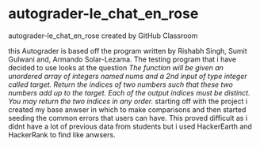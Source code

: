 # autograder-le_chat_en_rose
autograder-le_chat_en_rose created by GitHub Classroom

this Autograder is based off the program written by Rishabh Singh, Sumit Gulwani and, Armando Solar-Lezama. The testing program that i have decided to use looks at the
question *The function will be given an unordered array of integers named nums and a 2nd input of type integer called target. Return the indices of two numbers such that these two numbers add up to the target. Each of the output indices must be distinct. You may return the two indices in any order.*
starting off with the project i created my base anwser in which to make comparisons and then started seeding the common errors that users can have. This proved difficult as i didnt have a lot of previous data from students but i used HackerEarth and HackerRank to find like anwsers.
